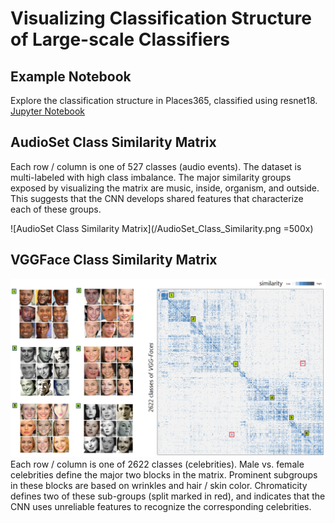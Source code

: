 # Visualizing Classification Structure of Large-scale Classifiers

## Example Notebook
Explore the classification structure in Places365, classified using resnet18.
<br/>
[Jupyter Notebook](Places365_example.ipynb)

## AudioSet Class Similarity Matrix
Each row / column is one of 527 classes (audio events).
The dataset is multi-labeled with high class imbalance.
The major similarity groups exposed by visualizing the matrix are music, inside, organism, and outside.
This suggests that the CNN develops shared features that characterize each of these groups. 

![AudioSet Class Similarity Matrix](/AudioSet_Class_Similarity.png  =500x)

## VGGFace Class Similarity Matrix
![VGGFace Class Similarity Matrix](/VGGFace_SImilarities.png)
Each row / column is one of 2622 classes (celebrities).
Male vs. female celebrities define the major two blocks in the matrix.
Prominent subgroups in these blocks are based on wrinkles and hair / skin color.
Chromaticity defines two of these sub-groups (split marked in red), and indicates that the CNN uses unreliable features to recognize the corresponding celebrities.
